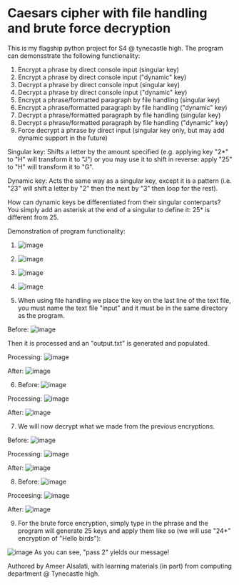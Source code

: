 # Caesars cipher with file handling and brute force decryption
This is my flagship python project for S4 @ tynecastle high.
The program can demonsstrate the following functionality:

1. Encrypt a phrase by direct console input (singular key)
2. Encrypt a phrase by direct console input ("dynamic" key)
3. Decrypt a phrase by direct console input (singular key)
4. Decrypt a phrase by direct console input ("dynamic" key)
5. Encrypt a phrase/formatted paragraph by file handling (singular key)
6. Encrypt a phrase/formatted paragraph by file handling ("dynamic" key)
7. Decrypt a phrase/formatted paragraph by file handling (singular key)
8. Decrypt a phrase/formatted paragraph by file handling ("dynamic" key)
9. Force decrypt a phrase by direct input (singular key only, but may add dynamic support in the future)

Singular key: Shifts a letter by the amount specified (e.g. applying key "2*" to "H" will transform it to "J") or you may use it to shift in reverse: apply "25" to "H" will transform it to "G".

Dynamic key: Acts the same way as a singular key, except it is a pattern (i.e. "23" will shift a letter by "2" then the next by "3" then loop for the rest).

How can dynamic keys be differentiated from their singular conterparts? You simply add an asterisk at the end of a singular to define it: 25* is different from 25.

Demonstration of program functionality:

1. ![image](https://user-images.githubusercontent.com/118483520/202559232-470e09f5-a811-4ca3-98b1-299f67b861e2.png)

2. ![image](https://user-images.githubusercontent.com/118483520/202559706-bddeb3cc-f625-4bb0-bba7-2e650e235522.png)

3. ![image](https://user-images.githubusercontent.com/118483520/202560021-e0e75b9c-7f96-4cc3-a388-5650afc20b83.png)

4. ![image](https://user-images.githubusercontent.com/118483520/202560192-b4baecb0-05f3-4ed5-b576-9e700ca70360.png)

5. When using file handling we place the key on the last line of the text file, you must name the text file "input" and it must be in the same directory as the program.

Before: ![image](https://user-images.githubusercontent.com/118483520/202560589-b6c71513-e877-45c7-bf0f-b3c92b9eda74.png)

Then it is processed and an "output.txt" is generated and populated.

Processing: ![image](https://user-images.githubusercontent.com/118483520/202563855-7d94ddbd-b699-49ee-9dde-5206a6deacb9.png)

After: ![image](https://user-images.githubusercontent.com/118483520/202565368-4b143ca4-e81f-40ae-a968-e7a54b1675e7.png)





6. Before: ![image](https://user-images.githubusercontent.com/118483520/202564465-f7f9bc44-1c7f-41e3-9e2c-16daef27200b.png)


Processing: ![image](https://user-images.githubusercontent.com/118483520/202564427-c91ec61e-1b64-44ed-a72f-0110bd17ac44.png)

After: ![image](https://user-images.githubusercontent.com/118483520/202564619-5f99e26f-6614-4d09-88f3-291c4e4f9398.png)



7. We will now decrypt what we made from the previous encryptions.

Before: ![image](https://user-images.githubusercontent.com/118483520/202565629-7efc9076-3a5d-445b-8007-7752c5bb6dad.png)

Processing: ![image](https://user-images.githubusercontent.com/118483520/202565797-e10a05bd-62f5-45ee-b2f2-7a2551e0730d.png)

After: ![image](https://user-images.githubusercontent.com/118483520/202565877-64481b73-4d97-4a5c-9e52-efed8014535e.png)

8. Before: ![image](https://user-images.githubusercontent.com/118483520/202566501-13fd5a3f-28d5-45a7-aa23-5bd50680d59d.png)

Proceesing: ![image](https://user-images.githubusercontent.com/118483520/202566655-f1157515-5c30-401a-869f-a03b5dfb191b.png)

After: ![image](https://user-images.githubusercontent.com/118483520/202566732-7de2baf5-04e7-4dcc-88d4-9cad59d0b701.png)


9. For the brute force encryption, simply type in the phrase and the program will generate 25 keys and apply them like so (we will use "24*" encryption of "Hello birds"):

![image](https://user-images.githubusercontent.com/118483520/202568101-d4879cd6-a092-49a8-a500-4a24b2713819.png)
As you can see, "pass 2" yields our message!

Authored by Ameer Alsalati, with learning materials (in part) from computing department @ Tynecastle high.





